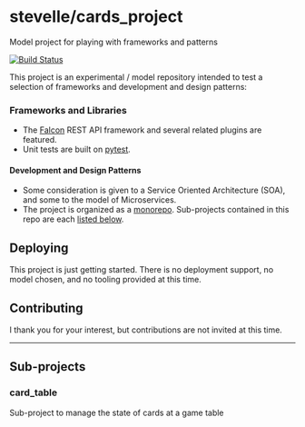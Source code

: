# stevelle/cards_project
Model project for playing with frameworks and patterns

[![Build Status](https://travis-ci.org/stevelle/cards_project.svg?branch=master)](https://travis-ci.org/stevelle/cards_project)

This project is an experimental / model repository intended to test a selection of
frameworks and development and design patterns: 

### Frameworks and Libraries
 - The [Falcon](https://falconframework.org) REST API framework and several
related plugins are featured. 
 - Unit tests are built on [pytest](https://docs.pytest.org).


#### Development and Design Patterns
 - Some consideration is given to a Service Oriented Architecture (SOA), and some
   to the model of Microservices.
 - The project is organized as a [monorepo](https://danluu.com/monorepo/).
   Sub-projects contained in this repo are each [listed below](#Sub-projects).

## Deploying
This project is just getting started. There is no deployment support, no model
chosen, and no tooling provided at this time. 
   
## Contributing
I thank you for your interest, but contributions are not invited at this time.

--- 
## Sub-projects

### card_table
Sub-project to manage the state of cards at a game table

